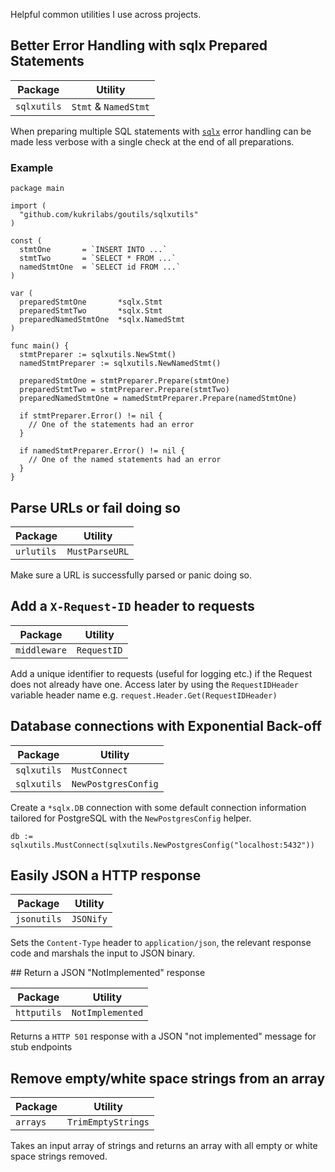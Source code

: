 Helpful common utilities I use across projects.

## Better Error Handling with sqlx Prepared Statements

Package         |   Utility               |
----------------|-------------------------|
`sqlxutils`     | `Stmt` & `NamedStmt`    |

When preparing multiple SQL statements with [`sqlx`](https://github.com/jmoiron/sqlx) error handling can be made less verbose with a single check at the end of all preparations.

### Example

```golang
package main

import (
  "github.com/kukrilabs/goutils/sqlxutils"
)

const (
  stmtOne       = `INSERT INTO ...`
  stmtTwo       = `SELECT * FROM ...`
  namedStmtOne  = `SELECT id FROM ...`
)

var (
  preparedStmtOne       *sqlx.Stmt
  preparedStmtTwo       *sqlx.Stmt
  preparedNamedStmtOne  *sqlx.NamedStmt
)

func main() {
  stmtPreparer := sqlxutils.NewStmt()
  namedStmtPreparer := sqlxutils.NewNamedStmt()

  preparedStmtOne = stmtPreparer.Prepare(stmtOne)
  preparedStmtTwo = stmtPreparer.Prepare(stmtTwo)
  preparedNamedStmtOne = namedStmtPreparer.Prepare(namedStmtOne)

  if stmtPreparer.Error() != nil {
    // One of the statements had an error
  }

  if namedStmtPreparer.Error() != nil {
    // One of the named statements had an error
  }
}
```

## Parse URLs or fail doing so

Package         |   Utility               |
----------------|-------------------------|
`urlutils`      | `MustParseURL`          |

Make sure a URL is successfully parsed or panic doing so.

## Add a `X-Request-ID` header to requests

Package         |   Utility               |
----------------|-------------------------|
`middleware`    | `RequestID`             |

Add a unique identifier to requests (useful for logging etc.) if the Request does not already have one. Access later by using the `RequestIDHeader` variable header name e.g. `request.Header.Get(RequestIDHeader)`

## Database connections with Exponential Back-off

Package         |   Utility               |
----------------|-------------------------|
`sqlxutils`     | `MustConnect`           |
`sqlxutils`     | `NewPostgresConfig`     |

Create a `*sqlx.DB` connection with some default connection information tailored for PostgreSQL with the `NewPostgresConfig` helper.

```golang
db := sqlxutils.MustConnect(sqlxutils.NewPostgresConfig("localhost:5432"))
```

## Easily JSON a HTTP response

Package         |   Utility               |
----------------|-------------------------|
`jsonutils`     | `JSONify`               |

Sets the `Content-Type` header to `application/json`, the relevant response code and marshals the input to JSON binary.

## Return a JSON "NotImplemented" response

Package         |   Utility               |
----------------|-------------------------|
`httputils`     | `NotImplemented`        |

Returns a `HTTP 501` response with a JSON "not implemented" message for stub endpoints

## Remove empty/white space strings from an array

Package         |   Utility               |
----------------|-------------------------|
`arrays`        | `TrimEmptyStrings`      |

Takes an input array of strings and returns an array with all empty or white space strings removed.
